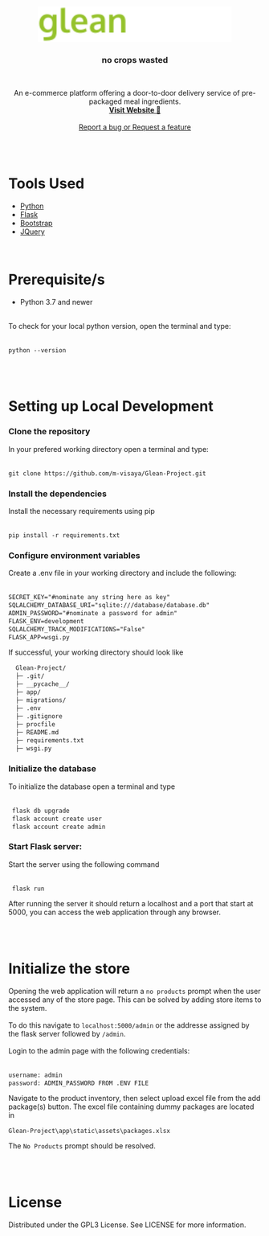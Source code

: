 <div align="center">
  <a href="https://github.com/m-visaya/Glean-Project">
    <img src="./app/static/assets/logo_index.svg" alt="Logo" height="70">
  </a>
  <h3 align="center">no crops wasted</h3>
<br>
  <p align="center">
An e-commerce platform offering a door-to-door delivery service of pre-packaged meal ingredients.
<br>
<a href="https://glean-project.herokuapp.com/"><strong>Visit Website 🛒</strong></a>
<br>
<br>
<a href="https://github.com/m-visaya/Glean-Project/issues">Report a bug or Request a feature</a> 
  </p>
</div>

<br>
<br>

<div>
    <h1>Tools Used</h1>
    <ul>
        <li><a href="https://www.python.org/">Python</a></li>
        <li><a href="https://flask.palletsprojects.com/en/2.1.x/">Flask</a></li>
        <li><a href="https://getbootstrap.com/">Bootstrap</a></li>
        <li><a href="https://jquery.com/">JQuery</a></li>
    </ul>
</div>

<br>

<div>
    <h1>Prerequisite/s</h1>
    <ul>
        <li> Python 3.7 and newer </li>
    </ul><br>
    To check for your local python version, open the terminal and type:
    <br><br>

    python --version

</div>

<br>
<br>

<div>
   <h1>Setting up Local Development</h1>
   <h3>Clone the repository</h3>
   In your prefered working directory open a terminal and type:
   <br><br>
  
    git clone https://github.com/m-visaya/Glean-Project.git
  
   <h3>Install the dependencies</h3>
   Install the necessary requirements using pip
   <br><br>
  
    pip install -r requirements.txt
  
   <h3>Configure environment variables</h3>
   Create a .env file in your working directory and include the following:
   <br><br>
  
    SECRET_KEY="#nominate any string here as key"
    SQLALCHEMY_DATABASE_URI="sqlite:///database/database.db"
    ADMIN_PASSWORD="#nominate a password for admin"
    FLASK_ENV=development
    SQLALCHEMY_TRACK_MODIFICATIONS="False"
    FLASK_APP=wsgi.py
  
   If successful, your working directory should look like
   
      Glean-Project/
      ├─ .git/
      ├─ __pycache__/
      ├─ app/
      ├─ migrations/
      ├─ .env
      ├─ .gitignore
      ├─ procfile
      ├─ README.md
      ├─ requirements.txt
      ├─ wsgi.py
  
   <h3>Initialize the database</h3>
   To initialize the database open a terminal and type
   <br><br>
  
     flask db upgrade
     flask account create user
     flask account create admin

   <h3>Start Flask server:</h3>
   Start the server using the following command
   <br><br>
  
     flask run
  
   After running the server it should return a localhost and a port that start at 5000, you can access the web application through any browser.
</div>

<br>
<br>

<div>
   <h1>Initialize the store</h1>
  Opening the web application will return a <code>no products</code> prompt when the user accessed any of the store page. This can be solved by adding store items to the system.
  <br><br>
  To do this navigate to <code>localhost:5000/admin</code> or the addresse assigned by the flask server followed by <code>/admin</code>.
  <br><br>
  Login to the admin page with the following credentials: 
  <br><br>
  
    username: admin
    password: ADMIN_PASSWORD FROM .ENV FILE

  Navigate to the product inventory, then select upload excel file from the add package(s) button. The excel file containing dummy packages are located in
  
    Glean-Project\app\static\assets\packages.xlsx
  
  The <code>No Products</code> prompt should be resolved.
  
</div>

<br>
<br>

<div>
    <h1>License</h1>
    Distributed under the GPL3 License. See LICENSE for more information.
</div>
